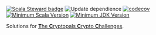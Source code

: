 [![Scala Steward badge](https://img.shields.io/badge/Scala_Steward-helping-blue.svg?style=flat&logo=data:image/png;base64,iVBORw0KGgoAAAANSUhEUgAAAA4AAAAQCAMAAAARSr4IAAAAVFBMVEUAAACHjojlOy5NWlrKzcYRKjGFjIbp293YycuLa3pYY2LSqql4f3pCUFTgSjNodYRmcXUsPD/NTTbjRS+2jomhgnzNc223cGvZS0HaSD0XLjbaSjElhIr+AAAAAXRSTlMAQObYZgAAAHlJREFUCNdNyosOwyAIhWHAQS1Vt7a77/3fcxxdmv0xwmckutAR1nkm4ggbyEcg/wWmlGLDAA3oL50xi6fk5ffZ3E2E3QfZDCcCN2YtbEWZt+Drc6u6rlqv7Uk0LdKqqr5rk2UCRXOk0vmQKGfc94nOJyQjouF9H/wCc9gECEYfONoAAAAASUVORK5CYII=)](https://scala-steward.org)
![Update dependience](https://github.com/counter2015/tccc/actions/workflows/scala-steward.yaml/badge.svg)
[![codecov](https://codecov.io/gh/counter2015/tccc/branch/master/graph/badge.svg)](https://codecov.io/gh/counter2015/tccc)
[![Minimum Scala Version](https://img.shields.io/badge/scala-%3E%3D%203.4.0-8892BF.svg)](https://www.scala-lang.org/)
[![Minimum JDK Version](https://img.shields.io/badge/jdk-%3E%3D%2021-8892BF.svg)](https://openjdk.org/)

Solutions for [**T**he **C**ryptopals **C**rypto **C**hallenges](https://cryptopals.com/).
